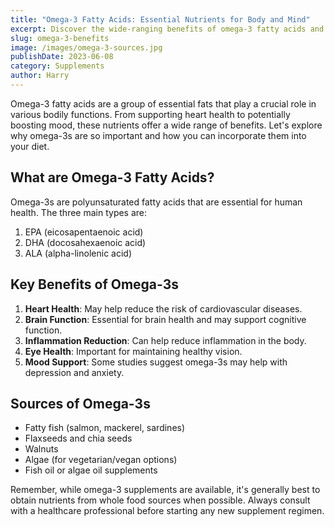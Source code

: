 ```yaml
---
title: "Omega-3 Fatty Acids: Essential Nutrients for Body and Mind"
excerpt: Discover the wide-ranging benefits of omega-3 fatty acids and why they're crucial for your overall health and well-being.
slug: omega-3-benefits
image: /images/omega-3-sources.jpg
publishDate: 2023-06-08
category: Supplements
author: Harry
---
```



Omega-3 fatty acids are a group of essential fats that play a crucial role in various bodily functions. From supporting heart health to potentially boosting mood, these nutrients offer a wide range of benefits. Let's explore why omega-3s are so important and how you can incorporate them into your diet.

## What are Omega-3 Fatty Acids?

Omega-3s are polyunsaturated fatty acids that are essential for human health. The three main types are:

1. EPA (eicosapentaenoic acid)
2. DHA (docosahexaenoic acid)
3. ALA (alpha-linolenic acid)

## Key Benefits of Omega-3s

1. **Heart Health**: May help reduce the risk of cardiovascular diseases.
2. **Brain Function**: Essential for brain health and may support cognitive function.
3. **Inflammation Reduction**: Can help reduce inflammation in the body.
4. **Eye Health**: Important for maintaining healthy vision.
5. **Mood Support**: Some studies suggest omega-3s may help with depression and anxiety.

## Sources of Omega-3s

- Fatty fish (salmon, mackerel, sardines)
- Flaxseeds and chia seeds
- Walnuts
- Algae (for vegetarian/vegan options)
- Fish oil or algae oil supplements

Remember, while omega-3 supplements are available, it's generally best to obtain nutrients from whole food sources when possible. Always consult with a healthcare professional before starting any new supplement regimen.
